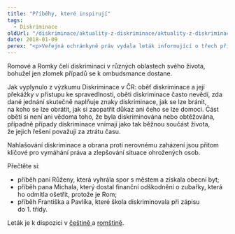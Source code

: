```yaml
---
title: "Příběhy, které inspirují"
tags:
  - Diskriminace
oldUrl: "/diskriminace/aktuality-z-diskriminace/aktuality-z-diskriminace-2018/pribehy-ktere-inspiruji/"
date: 2018-01-09
perex: "<p>Veřejná ochránkyně práv vydala leták informující o třech případech diskriminace Romů/Romek, které v uplynulých letech řešila a v nichž se podařilo zajistit nápravu.</p>"
---
```


<!-- imported from the old website -->

<p>Romové a Romky čelí diskriminaci v různých oblastech svého života, bohužel jen zlomek případů se k ombudsmance dostane.</p> <p>Jak vyplynulo z výzkumu Diskriminace v ČR: oběť diskriminace a její překážky v přístupu ke spravedlnosti, oběti diskriminace často nevědí, zda dané jednání skutečně naplňuje znaky diskriminace, jak se lze bránit, na koho se lze obrátit, jak si zaopatřit důkaz ani čeho se lze domoci. Část obětí si není ani vědoma toho, že byla diskriminována nebo obtěžována, případně případy diskriminace vnímají jako tak běžnou součást života, že jejich řešení považují za ztrátu času.</p> <p>Nahlašování diskriminace a obrana proti nerovnému zaházení jsou přitom klíčové pro vymáhání práva a zlepšování situace ohrožených osob.</p> <p>Přečtěte si:</p><ul><li>příběh paní Růženy, která vyhrála spor s městem a získala obecní byt;</li><li>příběh pana Michala, který dostal finanční odškodnění o zubařky, která ho odmítla ošetřit, protože je Rom;</li><li>příběh Františka a Pavlíka, které škola diskriminovala při zápisu do 1. třídy.</li></ul><p></p> Leták je k dispozici v <a href="https://www.ochrance.cz/fileadmin/user_upload/Letaky/2017_diskriminace-romove_CJ.pdf" target="_blank">češtině </a>a <a href="https://www.ochrance.cz/fileadmin/user_upload/Letaky/2017_diskriminace-romove_ROM.pdf" target="_blank">romštině</a>.
